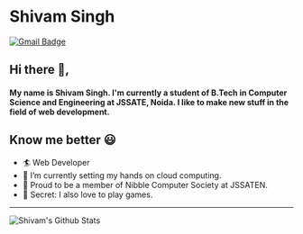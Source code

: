 # Shivam Singh

[![Gmail Badge](https://img.shields.io/badge/shivm.0701@gmail.com-30302f?style=flat&logo=Gmail&logoColor=red)](mailto:shivm.0701@gmail.com "Email")


## Hi there 👋,

#### My name is Shivam Singh. I'm currently a student of B.Tech in Computer Science and Engineering at JSSATE, Noida. I like to make new stuff in the field of web development.


## Know me better 😃

-   🏄‍ Web Developer
-   🌱 I’m currently setting my hands on cloud computing.
-   🔭 Proud to be a member of Nibble Computer Society at JSSATEN.
-   🎨 Secret: I also love to play games.

---

![Shivam's Github Stats](https://github-readme-stats.vercel.app/api?username=shivamsingh-07&show_icons=true&theme=merko)
